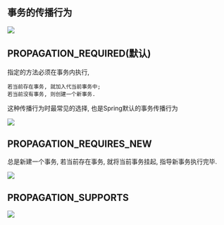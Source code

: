 ## 事务的传播行为

![](https://youpaiyun.zongqilive.cn/image/20200626091926.png)

## PROPAGATION_REQUIRED(默认)

指定的方法必须在事务内执行,

```
若当前存在事务, 就加入代当前事务中;
若当前没有事务, 则创建一个新事务.
```

这种传播行为时最常见的选择, 也是Spring默认的事务传播行为



![](https://youpaiyun.zongqilive.cn/image/20200626092223.png)





## PROPAGATION_REQUIRES_NEW

总是新建一个事务, 若当前存在事务, 就将当前事务挂起, 指导新事务执行完毕.

![](https://youpaiyun.zongqilive.cn/image/20200626092339.png)

## PROPAGATION_SUPPORTS

![](https://youpaiyun.zongqilive.cn/image/20200626092400.png)









































































































































